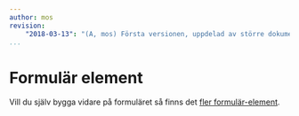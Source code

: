 ```yaml
---
author: mos
revision:
    "2018-03-13": "(A, mos) Första versionen, uppdelad av större dokument."
...
```

Formulär element
=======================

Vill du själv bygga vidare på formuläret så finns det [fler formulär-element](forms).

